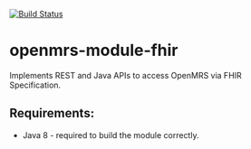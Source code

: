 [![Build Status](https://travis-ci.org/openmrs/openmrs-module-fhir.svg?branch=master)](https://travis-ci.org/openmrs/openmrs-module-fhir)

openmrs-module-fhir
===================

Implements REST and Java APIs to access OpenMRS via FHIR Specification.

## Requirements:
- Java 8 - required to build the module correctly. 
